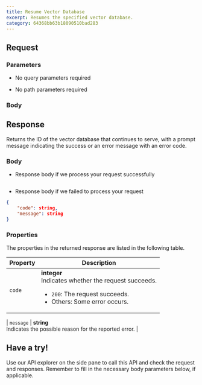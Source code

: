 ```yaml
---
title: Resume Vector Database
excerpt: Resumes the specified vector database.
category: 64368bb63b18090510bad283
---
```


## Request

### Parameters

- No query parameters required



- No path parameters required

### Body



## Response

Returns the ID of the vector database that continues to serve, with a prompt message indicating the success or an error message with an error code.

### Body

- Response body if we process your request successfully

```json

```

- Response body if we failed to process your request

```json
{
    "code": string,
    "message": string
}
```

### Properties

The properties in the returned response are listed in the following table.

| Property | Description                                                                                                                                  |
|----------|----------------------------------------------------------------------------------------------------------------------------------------------|
| `code`     | **integer**<br>Indicates whether the request succeeds.<br><ul><li>`200`: The request succeeds.</li><li>Others: Some error occurs.</li></ul> |

| `message`  | **string**<br>Indicates the possible reason for the reported error. |

## Have a try!

Use our API explorer on the side pane to call this API and check the request and responses. Remember to fill in the necessary body parameters below, if applicable.